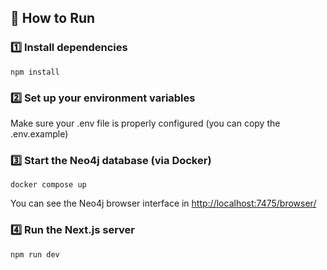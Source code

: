 ## 🚀 How to Run  

### 1️⃣ Install dependencies  
```
npm install
```

### 2️⃣ Set up your environment variables
Make sure your .env file is properly configured (you can copy the .env.example)


### 3️⃣ Start the Neo4j database (via Docker)

```
docker compose up
```

You can see the Neo4j browser interface in [http://localhost:7475/browser/]()

### 4️⃣ Run the Next.js server
```
npm run dev
```
